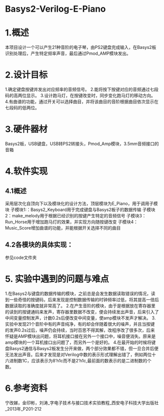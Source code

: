 # Basys2-Verilog-E-Piano
# 1.概述
本项目设计一个可以产生21种音阶的电子琴，由PS2键盘完成输入，在Basys2板识别处理后，产生特定频率声音，最后通过Pmod_AMP模块发出。
# 2.设计目标
1.确定键盘按键并发出对应频率的音频信号。
2.能将按下按键对应的音频通过七段码的高两位显示。
3.设计跑马灯，在按键改变时，同步变化跑马灯的移动方向。
4.有曲谱的功能，通过开关可以选择曲目，并将该曲目的音阶根据曲目依次显示在七段码的低两位。
# 3.硬件器材
Basys2板，USB键盘，USB转PS2转接头，Pmod_Amp模块，3.5mm音频接口的音箱
# 4.软件实现
## 4.1概述
采用层次化自顶向下以及模块化的设计方法，顶层模块为E_Piano，用于调用子模块
子模块1:：Basys2_Keyboard用于完成键盘与Basys2板子的数据传输
子模块2：make_melody用于根据已经识别的按键产生特定的音频信号
子模块3：Run_Horse用于增加跑马灯的效果，并实现方向随按键改变
子模块4：Music_Score增加曲谱的功能，并能根据开关选择不同的曲目

## 4.2各模块的具体实现：
   参见code文件夹
# 5.	实验中遇到的问题与难点
1.在Basys2与键盘的数据传输的模块，之前总是会发生数据读取错误的情况，读到一些奇怪的按键码，后来发现是控制数据传输的时钟频率过低，将其提高一倍后数据读取的准确度就非常高了。
2.在产生音阶的模块，由于是根据放在寄存器里的读到的按键通码来发声，寄存器里数据不改变，便会持续发出声音，后来引入了中间变量控制发声，计数0.2s后便改变中间变量，使amp模块不发声才解决。
3.实验中发现21个音阶中有的声音纯净，有的却会伴随着很大的噪声，并且当按键的发声0.2s过后，噪声仍会持续，当时百思不得其解，改程序改了很多次，后来怀疑是AMP模块出问题，将耳机接口接在另外一个接口中，噪音便消失。原来是amp模块的一个耳机接口出问题了，而另外一个是好的。
4.在最开始的时候将键盘Basys2通信与Basys2板发生分开来做，两个部分效果都不错，但一旦合并后便无法发出声音。后来才发现是对Verilog中数的表示形式理解出错了，例如两位十六进制数1C，应该表示为8’h1c而不是2’h1c,最前面的数表示的是二进制数的个数。
# 6.参考资料
宁改娣，金印彬，刘涛_字电子技术与接口技术实验教程_西安电子科技大学出版社_2013年_P201-212
